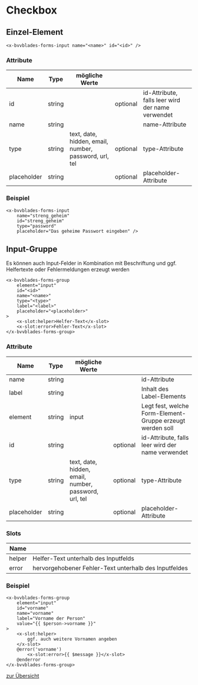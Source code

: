 # Checkbox

## Einzel-Element
    
    <x-bvvblades-forms-input name="<name>" id="<id>" />

### Attribute

| Name        | Type   | mögliche Werte                                        |          |                                                  |
| ----------- | ------ | ----------------------------------------------------- | -------- | ------------------------------------------------ |
| id          | string |                                                       | optional | id-Attribute, falls leer wird der name verwendet |
| name        | string |                                                       |          | name-Attribute                                   |
| type        | string | text, date, hidden, email, number, password, url, tel | optional | type-Attribute                                   |
| placeholder | string |                                                       | optional | placeholder-Attribute                            |

### Beispiel

    <x-bvvblades-forms-input 
        name="streng_geheim" 
        id="streng_geheim" 
        type="password" 
        placeholder="Das geheime Passwort eingeben" />

## Input-Gruppe

Es können auch Input-Felder in Kombination mit Beschriftung und ggf. Helfertexte oder Fehlermeldungen erzeugt werden
    
    <x-bvvblades-forms-group 
        element="input"
        id="<id>" 
        name="<name>" 
        type="<type>" 
        label="<label>" 
        placeholder="<placeholder>"
    >
        <x-slot:helper>Helfer-Text</x-slot>
        <x-slot:error>Fehler-Text</x-slot>
    </x-bvvblades-forms-group>

### Attribute

| Name        | Type   | mögliche Werte                                        |          |                                                           |
| ----------- | ------ | ----------------------------------------------------- | -------- | --------------------------------------------------------- |
| name        | string |                                                       |          | id-Attribute                                              |
| label       | string |                                                       |          | Inhalt des Label-Elements                                 |
| element     | string | input                                                 |          | Legt fest, welche Form-Element-Gruppe erzeugt werden soll |
| id          | string |                                                       | optional | id-Attribute, falls leer wird der name verwendet          |
| type        | string | text, date, hidden, email, number, password, url, tel | optional | type-Attribute                                            |
| placeholder | string |                                                       | optional | placeholder-Attribute                                     |

### Slots

| Name   |                                                       |
| ------ | ----------------------------------------------------- |
| helper | Helfer-Text unterhalb des Inputfelds                  |
| error  | hervorgehobener Fehler-Text unterhalb des Inputfeldes |

### Beispiel

    <x-bvvblades-forms-group 
        element="input"
        id="vorname" 
        name="vorname" 
        label="Vorname der Person"
        value="{{ $person->vorname }}"
    >
        <x-slot:helper>
            ggf. auch weitere Vornamen angeben
        </x-slot>
        @error('vorname')
            <x-slot:error>{{ $message }}</x-slot>
        @enderror
    </x-bvvblades-forms-group>


[zur Übersicht](../../README.md)

